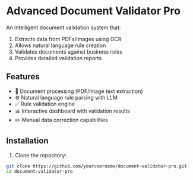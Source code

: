 # Advanced Document Validator Pro

An intelligent document validation system that:
1. Extracts data from PDFs/images using OCR
2. Allows natural language rule creation
3. Validates documents against business rules
4. Provides detailed validation reports

## Features

- 📄 Document processing (PDF/Image text extraction)
- ⚙️ Natural language rule parsing with LLM
- ✅ Rule validation engine
- 📊 Interactive dashboard with validation results
- ✏️ Manual data correction capabilities

## Installation

1. Clone the repository:
```bash
git clone https://github.com/yourusername/document-validator-pro.git
cd document-validator-pro
